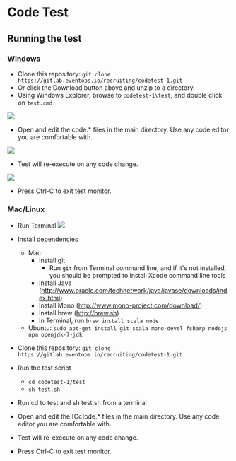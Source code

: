 # Code Test
## Running the test
### Windows

- Clone this repository: `git clone https://gitlab.eventops.io/recruiting/codetest-1.git`
- Or click the Download button above and unzip to a directory.
- Using Windows Explorer, browse to `codetest-1\test`, and double click on `test.cmd`

![](http://i.imgur.com/LFlkioh.png)
- Open and edit the code.* files in the main directory. Use any code editor you are comfortable with.

![](http://i.imgur.com/4CBdwDz.png)
- Test will re-execute on any code change.

![](http://i.imgur.com/fvPU3IQ.png)
- Press Ctrl-C to exit test monitor.

### Mac/Linux
- Run Terminal ![](http://i.imgur.com/SXN3tNM.png)

- Install dependencies
    - Mac: 
        - Install git
            - Run `git` from Terminal command line, and if it's not installed, you should be prompted to install Xcode command line tools
        - Install Java (http://www.oracle.com/technetwork/java/javase/downloads/index.html)
        - Install Mono (http://www.mono-project.com/download/)
        - Install brew (http://brew.sh)
        - In Terminal, run `brew install scala node`
    - Ubuntu: `sudo apt-get install git scala mono-devel fsharp nodejs npm openjdk-7-jdk`
- Clone this repository: `git clone https://gitlab.eventops.io/recruiting/codetest-1.git`
- Run the test script
  - `cd codetest-1/test`
  - `sh test.sh`
- Run cd to test and sh test.sh from a terminal
- Open and edit the [Cc]ode.* files in the main directory. Use any code editor you are comfortable with.
- Test will re-execute on any code change.
- Press Ctrl-C to exit test monitor.
